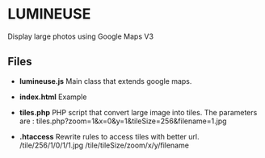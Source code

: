 LUMINEUSE
=========
Display large photos using Google Maps V3

Files
---------

- **lumineuse.js**
Main class that extends google maps.

- **index.html**
Example

- **tiles.php**
PHP script that convert large image into tiles.
The parameters are :
tiles.php?zoom=1&x=0&y=1&tileSize=256&filename=1.jpg

- **.htaccess**
Rewrite rules to access tiles with better url.
/tile/256/1/0/1/1.jpg
/tile/tileSize/zoom/x/y/filename